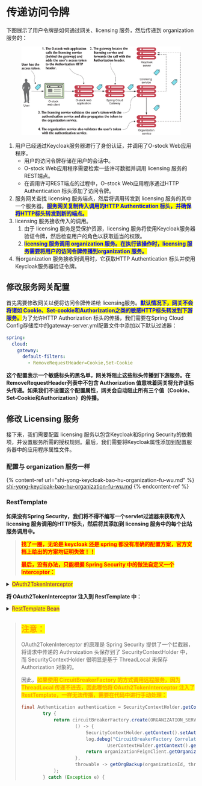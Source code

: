 # 传递访问令牌

下图展示了用户令牌是如何通过网关、licensing 服务，然后传递到 organization 服务的：

<figure><img src="../../../../.gitbook/assets/image (1) (1).png" alt=""><figcaption></figcaption></figure>

1. 用户已经通过Keycloak服务器进行了身份认证，并调用了O-stock Web应用程序。
   * 用户的访问令牌存储在用户的会话中。
   * O-stock Web应用程序需要检索一些许可数据并调用 licensing 服务的REST端点。
   * 在调用许可REST端点的过程中，O-stock Web应用程序通过HTTP Authentication 标头添加了访问令牌。
2. 服务网关查找 licensing 服务端点，然后将调用转发到 licensing 服务的其中一个服务器。<mark style="color:blue;">**服务网关复制传入调用的HTTP Authentication 标头，并确保将HTTP标头转发到新的端点。**</mark>
3. licensing 服务接收传入的调用。
   1. 由于 licensing 服务是受保护资源，licensing 服务将使用Keycloak服务器验证令牌，然后检查用户的角色以获取适当的权限。
   2. <mark style="color:blue;">**licensing 服务调用 organization 服务。在执行该操作时，licensing 服务需要将用户的访问令牌传播到organization 服务。**</mark>
4. 当organization 服务接收到调用时，它获取HTTP Authentication 标头并使用Keycloak服务器验证令牌。

## 修改服务网关配置

首先需要修改网关以便将访问令牌传递给 licensing服务。<mark style="color:blue;">**默认情况下，网关不会将诸如 Cookie、Set-cookie和Authorization之类的敏感HTTP标头转发到下游服务。**</mark>为了允许HTTP Authorization 标头的传播，我们需要在Spring Cloud Config存储库中的gateway-server.yml配置文件中添加以下默认过滤器：

```yaml
spring:
  cloud:
    gateway:
      default-filters:
        - RemoveRequestHeader=Cookie,Set-Cookie
```

**这个配置表示一个敏感标头的黑名单，网关将阻止这些标头传播到下游服务。在RemoveRequestHeader列表中不包含 Authorization 值意味着网关将允许该标头传递。如果我们不设置这个配置属性，网关会自动阻止所有三个值（Cookie、Set-Cookie和Authorization）的传播。**

## 修改 Licensing 服务

接下来，我们需要配置 licensing 服务以包含Keycloak和Spring Security的依赖项，并设置服务所需的授权规则。最后，我们需要将Keycloak属性添加到配置服务器中的应用程序属性文件。

### 配置与 organization 服务一样

{% content-ref url="shi-yong-keycloak-bao-hu-organization-fu-wu.md" %}
[shi-yong-keycloak-bao-hu-organization-fu-wu.md](shi-yong-keycloak-bao-hu-organization-fu-wu.md)
{% endcontent-ref %}

### RestTemplate

**如果没有Spring Security，我们将不得不编写一个servlet过滤器来获取传入 licensing 服务调用的HTTP标头，然后将其添加到 licensing 服务中的每个出站服务调用中。**

> <mark style="color:red;">**找了一圈，无论是 keycloak 还是 spring 都没有准确的配置方案，官方文档上给出的方案均证明失效！！**</mark>
>
> <mark style="color:red;">**最后，没有办法，只能根据 Spring Security 中的做法自定义一个 Interceptor：**</mark>

<details>

<summary><mark style="color:purple;">OAuth2TokenInterceptor</mark> </summary>

```java
@Component
public class OAuth2TokenInterceptor implements
        ClientHttpRequestInterceptor, RequestInterceptor {
    @Override
    public ClientHttpResponse intercept(
            HttpRequest request, byte[] body,
            ClientHttpRequestExecution execution)
            throws IOException {

        String token = getToken();
        if (token != null)
            request.getHeaders().setBearerAuth(token);
        return execution.execute(request, body);
    }

    @Override
    public void apply(RequestTemplate template) {
        String token = getToken();
        if (token != null)
            template.header(HttpHeaders.AUTHORIZATION, "Bearer " + token);
    }

    private String getToken() {
        Authentication authentication = SecurityContextHolder
                .getContext().getAuthentication();
        if (authentication != null) {
            Object credentials = authentication.getCredentials();
            if (credentials instanceof AbstractOAuth2Token) {
                AbstractOAuth2Token token = (AbstractOAuth2Token)
                        credentials;
                return token.getTokenValue();
            }
        }
        return null;
    }
}
```

</details>

**将 OAuth2TokenInterceptor 注入到 RestTemplate 中：**

<details>

<summary><mark style="color:purple;">RestTemplate Bean</mark></summary>

```
@Bean
@LoadBalanced
public RestTemplate restTemplate() {
    RestTemplate template = new RestTemplate();
    List<ClientHttpRequestInterceptor> interceptors = template.getInterceptors();
    // Adds UserContextInterceptor to the RestTemplate instance
    if (interceptors == null) {
        interceptors = Arrays.asList(oAuth2TokenInterceptor, userContextInterceptor);
        template.setInterceptors(interceptors);
    } else {
        interceptors.add(oAuth2TokenInterceptor);
        interceptors.add(userContextInterceptor);
        template.setInterceptors(interceptors);
    }
    return template;
}
```

</details>

> ## <mark style="color:orange;">**注意：**</mark>
>
> OAuth2TokenInterceptor 的原理是 Spring Security 提供了一个拦截器，将请求中传递的 Authroization 头保存到了 SecurityContextHolder 中，而 SecurityContextHolder 很明显是基于 ThreadLocal 来保存Authorization 对象的。
>
> 因此，<mark style="color:orange;">**如果使用 CircuitBreakerFactory 的方式调用远程服务，因为 ThreadLocal 传递不进去，因此哪怕将 OAuth2TokenInterceptor 注入了 RestTemplate，一样无法传播，需要在代码中进行手动处理：**</mark>
>
> ```java
> final Authentication authentication = SecurityContextHolder.getContext().getAuthentication();
>         try {
>             return circuitBreakerFactory.create(ORGANIZATION_SERVICE).run(
>                     () -> {
>                         SecurityContextHolder.getContext().setAuthentication(authentication);
>                         log.debug("CircuitBreakerFactory Correlation id: {}",
>                                 UserContextHolder.getContext().getCorrelationId());
>                         return organizationFeignClient.getOrganization(organizationId);
>                     },
>                     throwable -> getOrgBackup(organizationId, throwable)
>             );
>         } catch (Exception e) {
> ```
